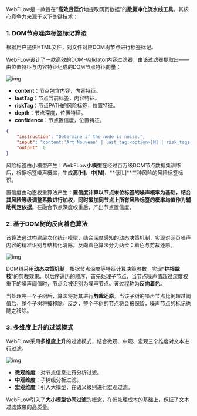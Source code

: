 WebFLow是一款旨在“**高效且低价**地提取网页数据”的**数据净化流水线工具**，其核心竞争力来源于以下关键技术：

### 1. DOM节点噪声标签标记算法

根据用户提供HTML文件，对文件对应DOM树节点进行标签标记。

WebFLow设计了一款高效的DOM-Validator内容过滤器，由该过滤器提取出——由位置特征与内容特征组成的DOM节点特征向量：

![img](https://weboffice.ks3-cn-beijing.wpscdn.cn/shapes/386898879627/eae11522f2475db6bbe8dcf8703c628b4d206331?Expires=1746622800&KSSAccessKeyId=AKLT0EQocIWQWiSieayovaig&Signature=Y8vKuDS8D%2BZlTz%2Bdvp1brzrOXb8%3D&response-cache-control=public%2Cmax-age%3D86400)

- **content**：节点包含内容，内容特征。
- **lastTag**：节点当前标签，内容特征。
- **riskTag**：节点PATH的风险标签，位置特征。
- **depth**：节点深度，位置特征。
- **confidence**：节点置信度，位置特征。

```json
{
    "instruction": "Determine if the node is noise.",
    "input": "content:'Art Nouveau' | last_tag:<option>[M] | risk_tags: aside[H], section[M] | confidence: 0.87",
    "output": 0
}
```

风险标签由小模型产生：WebFLow**小模型**在经过百万级DOM节点数据集训练后，根据标签噪声概率，生成**高[H]**、**中[M]**、**低[L]**三种风险的风险标签标识。

置信度由动态权重算法产生：**置信度计算以节点末位标签的噪声概率为基础，结合其风险等级调整系数进行加权，同时累加同节点上所有风险标签的概率均值作为辅助判定依据**。在融合节点深度权重后，产出节点置信度。

### 2. 基于DOM树的反向着色算法

该算法通过构建层次化统计模型，结合深度感知的动态决策机制，实现对网页噪声内容的精准识别与结构化清除。反向着色算法分为两步：着色与剪裁还原。

![img](https://weboffice.ks3-cn-beijing.wpscdn.cn/shapes/386898879627/81aac09047fba0e21e2fec064f6fdb2e2b2072d8?Expires=1746626400&KSSAccessKeyId=AKLT0EQocIWQWiSieayovaig&Signature=GUdqWZlWVFRCUbCLf66PsGkt%2BEg%3D&response-cache-control=public%2Cmax-age%3D86400)

DOM树采用**动态决策机制**，根据节点深度等特征计算决策参数，实现“**护根裁枝**”的剪裁效果。以后序遍历的顺序，首先处理子节点，当节点噪声值超过深度权重下的噪声阈值时，节点会被识别为噪声节点。该过程称为**反向着色**。

当处理完一个子树后，算法将对其进行**剪裁还原**。当该子树的噪声节点比例超过阈值后，整个子树将被移除。反之，整个子树的节点将会被保留，噪声节点的标记也随之移除。

### 3. 多维度上升的过滤模式

WebFLow采用**多维度上升**的过滤模式，结合微观、中观、宏观三个维度对文本进行过滤。

![img](https://weboffice.ks3-cn-beijing.wpscdn.cn/shapes/386898879627/e91a16a846ba02ddd974bda6374eb82a906a10b8?Expires=1746626400&KSSAccessKeyId=AKLT0EQocIWQWiSieayovaig&Signature=%2F0KeL85FgLAKe588rRydKaH4Fb8%3D&response-cache-control=public%2Cmax-age%3D86400)

- **微观维度**：对节点信息进行分析过滤。
- **中观维度**：子树级分析过滤。
- **宏观维度**：引入大模型，在语义级别进行宏观过滤。

WebFLow引入了**大小模型协同过滤**的概念，在低处理成本的基础上，保证了文本过滤效果的高质量。

